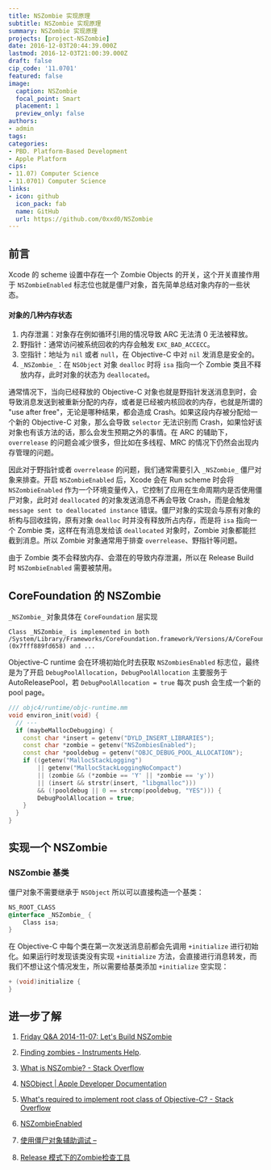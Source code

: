 ```yaml
---
title: NSZombie 实现原理
subtitle: NSZombie 实现原理
summary: NSZombie 实现原理
projects: [project-NSZombie]
date: 2016-12-03T20:44:39.000Z
lastmod: 2016-12-03T21:00:39.000Z
draft: false
cip_code: '11.0701'
featured: false
image:
  caption: NSZombie
  focal_point: Smart
  placement: 1
  preview_only: false
authors:
- admin
tags:
categories:
- PBD. Platform-Based Development
- Apple Platform
cips:
- 11.07) Computer Science
- 11.0701) Computer Science
links:
- icon: github
  icon_pack: fab
  name: GitHub
  url: https://github.com/0xxd0/NSZombie
---
```


## 前言

Xcode 的 scheme 设置中存在一个 Zombie Objects 的开关，这个开关直接作用于 `NSZombieEnabled` 标志位也就是僵尸对象，首先简单总结对象内存的一些状态。

#### 对象的几种内存状态

1. 内存泄漏：对象存在例如循环引用的情况导致 ARC 无法清 0 无法被释放。
1. 野指针：通常访问被系统回收的内存会触发 `EXC_BAD_ACCECC`。
1. 空指针：地址为 `nil` 或者 `null`，在 Objective-C 中对 `nil` 发消息是安全的。
1. `_NSZombie_`：在 `NSObject` 对象 `dealloc` 时将 `isa` 指向一个 Zombie 类且不释放内存，此时对象的状态为 `deallocated`。

通常情况下，当向已经释放的 Objective-C 对象也就是野指针发送消息到时，会导致消息发送到被重新分配的内存，或者是已经被内核回收的内存，也就是所谓的 "use after free"，无论是哪种结果，都会造成 Crash。如果这段内存被分配给一个新的 Objective-C 对象，那么会导致 `selector` 无法识别而 Crash，如果恰好该对象也有该方法的话，那么会发生预期之外的事情。在 ARC 的辅助下，`overrelease` 的问题会减少很多，但比如在多线程、MRC 的情况下仍然会出现内存管理的问题。

因此对于野指针或者 `overrelease` 的问题，我们通常需要引入 `_NSZombie_` 僵尸对象来排查。开启 `NSZombieEnabled` 后，Xcode 会在 Run scheme 时会将 `NSZombieEnabled` 作为一个环境变量传入，它控制了应用在生命周期内是否使用僵尸对象，此时对 `deallocated` 的对象发送消息不再会导致 Crash，而是会触发 `message sent to deallocated instance` 错误。僵尸对象的实现会与原有对象的析构与回收挂钩，原有对象 `dealloc` 时并没有释放所占内存，而是将 `isa` 指向一个 Zombie 类，这样在有消息发给该 `deallocated` 对象时，Zombie 对象都能拦截到消息。所以 Zombie 对象通常用于排查 `overrelease`、野指针等问题。

由于 Zombie 类不会释放内存、会潜在的导致内存泄漏，所以在 Release Build 时 `NSZombieEnabled` 需要被禁用。


## CoreFoundation 的 NSZombie

`_NSZombie_` 对象具体在 `CoreFoundation` 层实现

```shell
Class _NSZombie_ is implemented in both /System/Library/Frameworks/CoreFoundation.framework/Versions/A/CoreFoundation (0x7fff889fd658) and ...
```

Objective-C runtime 会在环境初始化时去获取 `NSZombiesEnabled` 标志位，最终是为了开启 `DebugPoolAllocation`，`DebugPoolAllocation` 主要服务于 AutoReleasePool，若 `DebugPoolAllocation = true` 每次 push 会生成一个新的 pool page。

```cpp
/// objc4/runtime/objc-runtime.mm
void environ_init(void) {
  // ···
  if (maybeMallocDebugging) {
    const char *insert = getenv("DYLD_INSERT_LIBRARIES");
    const char *zombie = getenv("NSZombiesEnabled");
    const char *pooldebug = getenv("OBJC_DEBUG_POOL_ALLOCATION");
    if ((getenv("MallocStackLogging")
        || getenv("MallocStackLoggingNoCompact")
        || (zombie && (*zombie == 'Y' || *zombie == 'y'))
        || (insert && strstr(insert, "libgmalloc")))
        && (!pooldebug || 0 == strcmp(pooldebug, "YES"))) {
        DebugPoolAllocation = true;
    }
  }
}
```

## 实现一个 NSZombie

### NSZombie 基类

僵尸对象不需要继承于 `NSObject` 所以可以直接构造一个基类：

```objectivec
NS_ROOT_CLASS
@interface _NSZombie_ {
    Class isa;
}
```

在 Objective-C 中每个类在第一次发送消息前都会先调用 `+initialize` 进行初始化。如果运行时发现该类没有实现 `+initialize` 方法，会直接进行消息转发，而我们不想让这个情况发生，所以需要给基类添加 `+initialize` 空实现：

```objectivec
+ (void)initialize {
}
```

## 进一步了解

1. [Friday Q&A 2014-11-07: Let's Build NSZombie](https://www.mikeash.com/pyblog/friday-qa-2014-11-07-lets-build-nszombie.html)
1. [Finding zombies - Instruments Help](https://help.apple.com/instruments/mac/current/#/dev612e6956).
1. [What is NSZombie? - Stack Overflow](https://stackoverflow.com/questions/4168327/what-is-nszombie)
1. [NSObject | Apple Developer Documentation](https://developer.apple.com/documentation/objectivec/nsobject#//apple_ref/occ/clm/NSObject/initialize)
1. [What's required to implement root class of Objective-C? - Stack Overflow](https://stackoverflow.com/questions/3582209/whats-required-to-implement-root-class-of-objective-c)

1. [NSZombieEnabled](https://gist.github.com/JeOam/e62c95a0b4c21974bcf6)
1. [使用僵尸对象辅助调试 –](http://ibloodline.com/articles/2016/09/01/NSZombie.html)
1. [Release 模式下的Zombie检查工具](http://blog.douzhongxu.com/2017/08/ZombieObjectCheck/)